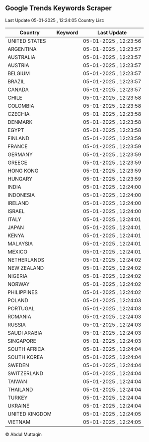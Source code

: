 
## Google Trends Keywords Scraper

Last Update 05-01-2025 , 12:24:05
Country List:

| Country | Keyword | Last Update |
| --- | --- | --- |
| UNITED STATES |  | 05-01-2025 , 12:23:56 |
| ARGENTINA |  | 05-01-2025 , 12:23:57 |
| AUSTRALIA |  | 05-01-2025 , 12:23:57 |
| AUSTRIA |  | 05-01-2025 , 12:23:57 |
| BELGIUM |  | 05-01-2025 , 12:23:57 |
| BRAZIL |  | 05-01-2025 , 12:23:57 |
| CANADA |  | 05-01-2025 , 12:23:57 |
| CHILE |  | 05-01-2025 , 12:23:58 |
| COLOMBIA |  | 05-01-2025 , 12:23:58 |
| CZECHIA |  | 05-01-2025 , 12:23:58 |
| DENMARK |  | 05-01-2025 , 12:23:58 |
| EGYPT |  | 05-01-2025 , 12:23:58 |
| FINLAND |  | 05-01-2025 , 12:23:59 |
| FRANCE |  | 05-01-2025 , 12:23:59 |
| GERMANY |  | 05-01-2025 , 12:23:59 |
| GREECE |  | 05-01-2025 , 12:23:59 |
| HONG KONG |  | 05-01-2025 , 12:23:59 |
| HUNGARY |  | 05-01-2025 , 12:23:59 |
| INDIA |  | 05-01-2025 , 12:24:00 |
| INDONESIA |  | 05-01-2025 , 12:24:00 |
| IRELAND |  | 05-01-2025 , 12:24:00 |
| ISRAEL |  | 05-01-2025 , 12:24:00 |
| ITALY |  | 05-01-2025 , 12:24:01 |
| JAPAN |  | 05-01-2025 , 12:24:01 |
| KENYA |  | 05-01-2025 , 12:24:01 |
| MALAYSIA |  | 05-01-2025 , 12:24:01 |
| MEXICO |  | 05-01-2025 , 12:24:01 |
| NETHERLANDS |  | 05-01-2025 , 12:24:02 |
| NEW ZEALAND |  | 05-01-2025 , 12:24:02 |
| NIGERIA |  | 05-01-2025 , 12:24:02 |
| NORWAY |  | 05-01-2025 , 12:24:02 |
| PHILIPPINES |  | 05-01-2025 , 12:24:02 |
| POLAND |  | 05-01-2025 , 12:24:03 |
| PORTUGAL |  | 05-01-2025 , 12:24:03 |
| ROMANIA |  | 05-01-2025 , 12:24:03 |
| RUSSIA |  | 05-01-2025 , 12:24:03 |
| SAUDI ARABIA |  | 05-01-2025 , 12:24:03 |
| SINGAPORE |  | 05-01-2025 , 12:24:03 |
| SOUTH AFRICA |  | 05-01-2025 , 12:24:04 |
| SOUTH KOREA |  | 05-01-2025 , 12:24:04 |
| SWEDEN |  | 05-01-2025 , 12:24:04 |
| SWITZERLAND |  | 05-01-2025 , 12:24:04 |
| TAIWAN |  | 05-01-2025 , 12:24:04 |
| THAILAND |  | 05-01-2025 , 12:24:04 |
| TURKEY |  | 05-01-2025 , 12:24:04 |
| UKRAINE |  | 05-01-2025 , 12:24:04 |
| UNITED KINGDOM |  | 05-01-2025 , 12:24:05 |
| VIETNAM |  | 05-01-2025 , 12:24:05 |

© Abdul Muttaqin
